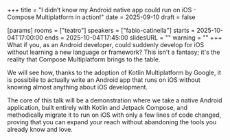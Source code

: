 +++
title = "I didn’t know my Android native app could run on iOS - Compose Multiplatform in action!"
date = 2025-09-10
draft = false

[params]
rooms = ["teatro"]
speakers = ["fabio-catinella"]
starts = 2025-10-04T17:00:00
ends = 2025-10-04T17:45:00
slidesURL = ""
warning = ""
+++
What if you, as an Android developer, could suddenly develop for iOS without learning a new language or framework? This isn't a fantasy; it's the reality that Compose Multiplatform brings to the table. 

We will see how, thanks to the adoption of Kotlin Multiplatform by Google, it is possibile to actually write an Android app that runs on iOS without knowing almost anything about iOS development. 

The core of this talk will be a demonstration where we take a native Android application, built entirely with Kotlin and Jetpack Compose, and methodically migrate it to run on iOS with only a few lines of code changed, proving that you can expand your reach without abandoning the tools you already know and love.
